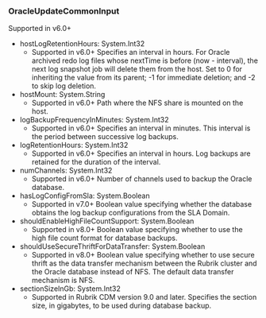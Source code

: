 ### OracleUpdateCommonInput
Supported in v6.0+

- hostLogRetentionHours: System.Int32
  - Supported in v6.0+
      Specifies an interval in hours. For Oracle archived redo log files whose nextTime is before (now - interval), the next log snapshot job will delete them from the host. Set to 0 for inheriting the value from its parent; -1 for immediate deletion; and -2 to skip log deletion.
- hostMount: System.String
  - Supported in v6.0+
      Path where the NFS share is mounted on the host.
- logBackupFrequencyInMinutes: System.Int32
  - Supported in v6.0+
      Specifies an interval in minutes. This interval is the period between successive log backups.
- logRetentionHours: System.Int32
  - Supported in v6.0+
      Specifies an interval in hours. Log backups are retained for the duration of the interval.
- numChannels: System.Int32
  - Supported in v6.0+
      Number of channels used to backup the Oracle database.
- hasLogConfigFromSla: System.Boolean
  - Supported in v7.0+
      Boolean value specifying whether the database obtains the log backup configurations from the SLA Domain.
- shouldEnableHighFileCountSupport: System.Boolean
  - Supported in v8.0+
      Boolean value specifying whether to use the high file count format for database backups.
- shouldUseSecureThriftForDataTransfer: System.Boolean
  - Supported in v8.0+
      Boolean value specifying whether to use secure thrift as the data transfer mechanism between the Rubrik cluster and the Oracle database instead of NFS. The default data transfer mechanism is NFS.
- sectionSizeInGb: System.Int32
  - Supported in Rubrik CDM version 9.0 and later. Specifies the section size, in gigabytes, to be used during database backup.
